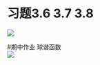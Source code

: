 # 习题3.6  3.7   3.8    
![](http://yotuku.cn/link?url=NkiQrlRgf&tk_plan=free&tk_storage=tietuku&tk_vuid=28c3e4a1-4c02-4a09-87c2-1ba324779713&tk_time=2016111107)



#期中作业  球谐函数   
![](http://yotuku.cn/link?url=N11qtGCxM&tk_plan=free&tk_storage=tietuku&tk_vuid=28c3e4a1-4c02-4a09-87c2-1ba324779713&tk_time=2016111110)
